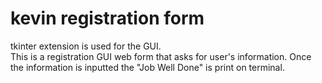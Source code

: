 # kevin registration form
tkinter extension is used for the GUI.  
This is a registration GUI web form that asks for user's information. Once the information is inputted the "Job Well Done" is print on terminal. 

